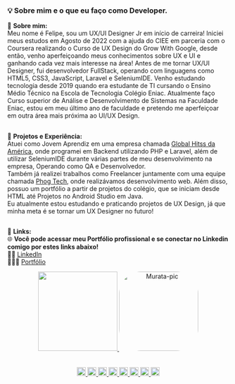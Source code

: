 ###  💡 Sobre mim e o que eu faço como Developer.
🤔 **Sobre mim:** <br>
Meu nome é Felipe, sou um UX/UI Designer Jr em início de carreira! Iniciei meus estudos em Agosto de 2022 com a ajuda do CIEE em parceria com o Coursera realizando o Curso de UX Design do Grow With Google, desde então, venho aperfeiçoando meus conhecimentos sobre UX e UI e ganhando cada vez mais interesse na área!
Antes de me tornar UX/UI Designer, fui desenvolvedor FullStack, operando com linguagens como HTML5, CSS3, JavaScript, Laravel e SeleniumIDE. Venho estudando tecnologia desde 2019 quando era estudante de TI cursando o Ensino Médio Técnico na Escola de Tecnologia Colégio Eniac.
Atualmente faço Curso superior de Análise e Desenvolvimento de Sistemas na Faculdade Eniac, estou em meu último ano de faculdade e pretendo me aperfeiçoar em outra área mais próxima ao UI/UX Design.
##
🧪 **Projetos e Experiência:** <br>
Atuei como Jovem Aprendiz em uma empresa chamada <a href="https://jobs.kenoby.com/globalhitss">Global Hitss da América</a>, onde programei em Backend utilizando PHP e Laravel, além de utilizar SeleniumIDE durante várias partes de meu desenvolvimento na empresa, Operando como QA e Desenvolvedor.<br>
Também já realizei trabalhos como Freelancer juntamente com uma equipe chamada <a href="https://phogtech.vercel.app">Phog Tech</a>, onde realizávamos desenvolvimento web. Além disso, possuo um portfólio a partir de projetos do colégio, que se iniciam desde HTML até Projetos no Android Studio em Java.<br>
Eu atualmente estou estudando e praticando projetos de UX Design, já que minha meta é se tornar um UX Designer no futuro! 
##
📍 **Links:** <br>
🌐 **Você pode acessar meu Portfólio profissional e se conectar no Linkedin comigo por estes links abaixo!** <br>
🕵️‍♂️ <a href="https://www.linkedin.com/in/felipe-akio-cerqueira-murata-064b64212/">LinkedIn</a> <br> 
👨🏽‍💻 <a href="https://sites.google.com/view/felipemurata/homepage">Portfólio</a> 

<div align="center">
  <a href="https://github.com/Muratawga">
  <img height="180em" src="https://github-readme-stats.vercel.app/api?username=Muratawga&show_icons=true&theme=nord&include_all_commits=true&count_private=true"/>
    <img align="" alt="Murata-pic" height="180" style="border-radius:50px;" src="https://media.giphy.com/media/KXECBV0GkdCX6/giphy.gif">
    </div>
  <div align="center">
  </br> </br>
  <code><img height= "20"src= "https://img.shields.io/badge/React-20232A?style=for-the-badge&logo=react&logoColor=61DAFB"></code>
<code><img height= "20"src= "https://img.shields.io/badge/HTML5-E34F26?style=for-the-badge&logo=html5&logoColor=white"></code>
<code><img height= "20"src= "https://img.shields.io/badge/JavaScript-323330?style=for-the-badge&logo=javascript&logoColor=F7DF1E"></code>
<code><img height= "20"src= "https://img.shields.io/badge/CSS3-1572B6?style=for-the-badge&logo=css3&logoColor=white"></code>
<code><img height= "20"src= "https://img.shields.io/badge/PHP-777BB4?style=for-the-badge&logo=php&logoColor=white"></code>
<code><img height= "20"src= "https://img.shields.io/badge/MySQL-00000F?style=for-the-badge&logo=mysql&logoColor=white"></code>
<code><img height= "20"src= "https://img.shields.io/badge/Laravel-FF2D20?style=for-the-badge&logo=laravel&logoColor=white"></code>
<code><img height= "20"src= "https://img.shields.io/badge/Selenium-0A319D?style=for-the-badge&logo=Selenium&logoColor=white"></code>
</div>
  
